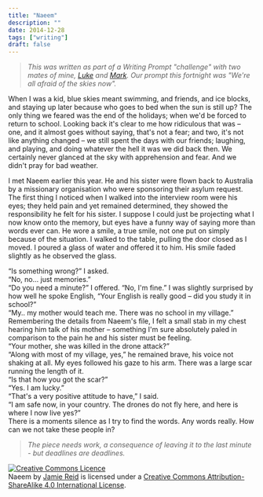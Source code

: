```yaml
---
title: "Naeem"
description: ""
date: 2014-12-28
tags: ["writing"]
draft: false
---
```


>*This was written as part of a Writing Prompt "challenge" with two mates of mine, [Luke][] and [Mark][].
Our prompt this fortnight was "We're all afraid of the skies now".*

<p>When I was a kid, blue skies meant swimming, and friends, and ice blocks, and staying up later because who goes to bed when the sun is still up? <!--more-->The only thing we feared was the end of the holidays; when we'd be forced to return to school. Looking back it's clear to me how ridiculous that was – one, and it almost goes without saying, that's not a fear; and two, it's not like anything changed – we still spent the days with our friends; laughing, and playing, and doing whatever the hell it was we did back then. We certainly never glanced at the sky with apprehension and fear. And we didn't pray for bad weather.</p>

<p>I met Naeem earlier this year. He and his sister were flown back to Australia by a missionary organisation who were sponsoring their asylum request. The first thing I noticed when I walked into the interview room were his eyes; they held pain and yet remained determined, they showed the responsibility he felt for his sister. I suppose I could just be projecting what I now know onto the memory, but eyes have a funny way of saying more than words ever can. He wore a smile, a true smile, not one put on simply because of the situation. I walked to the table, pulling the door closed as I moved. I poured a glass of water and offered it to him. His smile faded slightly as he observed the glass.</p>

<p>“Is something wrong?” I asked.<br/>
“No, no... just memories.”<br/>
“Do you need a minute?” I offered. “No, I'm fine.” I was slightly surprised by how well he spoke English, “Your English is really good – did you study it in school?”<br/>
“My.. my mother would teach me. There was no school in my village.”</br>
Remembering the details from Naeem's file, I felt a small stab in my chest hearing him talk of his mother – something I'm sure absolutely paled in comparison to the pain he and his sister must be feeling.<br/>
“Your mother, she was killed in the drone attack?”<br/>
“Along with most of my village, yes,” he remained brave, his voice not shaking at all. My eyes followed his gaze to his arm. There was a large scar running the length of it.<br/>
“Is that how you got the scar?”<br/>
“Yes. I am lucky.”<br/>
“That's a very positive attitude to have,” I said.<br/>
“I am safe now, in your country. The drones do not fly here, and here is where I now live yes?”<br/>
There is a moments silence as I try to find the words. Any words really. How can we not take these people in?</p>

>*The piece needs work, a consequence of leaving it to the last minute - but deadlines are deadlines.*

<a rel="license" href="http://creativecommons.org/licenses/by-sa/4.0/"><img alt="Creative Commons Licence" style="border-width:0" src="https://i.creativecommons.org/l/by-sa/4.0/88x31.png" /></a><br /><span xmlns:dct="http://purl.org/dc/terms/" href="http://purl.org/dc/dcmitype/Text" property="dct:title" rel="dct:type">Naeem</span> by <a xmlns:cc="http://creativecommons.org/ns#" href="https://jre.id.au/writing/2014/12/29/naeem.html" property="cc:attributionName" rel="cc:attributionURL">Jamie Reid</a> is licensed under a <a rel="license" href="http://creativecommons.org/licenses/by-sa/4.0/">Creative Commons Attribution-ShareAlike 4.0 International License</a>.

[Luke]: //bubblegumquasar.tumblr.com/
[Mark]: //seacorespen.tumblr.com/
